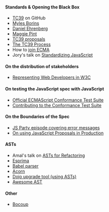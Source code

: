 #### Standards & Opening the Black Box

* [TC39](https://github.com/tc39) on GitHub
* [Myles Borins](https://twitter.com/mylesborins?lang=en)
* [Daniel Ehrenberg](https://twitter.com/littledan?lang=en)
* [Maggie Pint](https://twitter.com/maggiepint?lang=en)
* [TC39 proposals](https://github.com/tc39/proposals)
* [The TC39 Process](https://tc39.github.io/process-document/)
* How to [join ECMA](https://www.ecma-international.org/memento/join.htm)
* Jory's talk on [Standardizing JavaScript](https://www.youtube.com/watch?v=C-ibX1ILYCQ)

#### On the distribution of stakeholders

* [Representing Web Developers in W3C](https://www.smashingmagazine.com/2018/09/representing-web-developers-w3c/)

#### On testing the JavaScript spec with JavaScript

* [Official ECMAScript Conformance Test Suite](https://github.com/tc39/test262)
* [Contributing to the Conformance Test Suite](https://github.com/tc39/test262/blob/master/CONTRIBUTING.md)

#### On the Boundaries of the Spec

* [JS Party episode covering error messages](https://changelog.com/jsparty/46)
* [On using JavaScript Proposals in Production](https://benmccormick.org/2018/03/16/proposals-in-production/)

#### ASTs

* Amal's talk on [ASTs for Refactoring](https://www.youtube.com/watch?v=s8g_cBfm9d0)
* [Esprima](http://esprima.org/)
* [Babel parser](https://babeljs.io/docs/en/babel-parser)
* [Acorn](https://github.com/acornjs/acorn)
* [Dojo upgrade tool (using ASTs)](https://github.com/dojo/cli-upgrade-app)
* [Awesome AST](https://github.com/cowchimp/awesome-ast)

#### Other

* [Bocoup](https://bocoup.com/)
